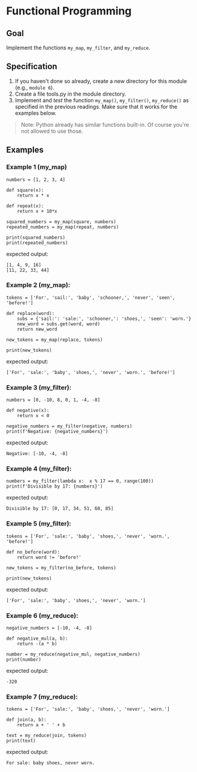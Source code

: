# Functional Programming

## Goal

Implement the functions `my_map`, `my_filter`, and `my_reduce`.

## Specification


1. If you haven't done so already, create a new directory for this module (e.g., `module 6`).
2. Create a file tools.py in the module directory.
3. Implement and *test* the function `my_map()`, `my_filter()`, `my_reduce()` as specified in the previous readings. Make sure that it works for the examples below.

> Note: Python already has similar functions built-in. Of course you're not allowed to use those.

## Examples

### Example 1 (my_map)

```
numbers = [1, 2, 3, 4]

def square(x):
	return x * x

def repeat(x):
	return x + 10*x

squared_numbers = my_map(square, numbers)
repeated_numbers = my_map(repeat, numbers)

print(squared_numbers)
print(repeated_numbers)
```

expected output:

```
[1, 4, 9, 16]
[11, 22, 33, 44]
```

### Example 2 (my_map):

```
tokens = ['For', 'sail:', 'baby', 'schooner,', 'never', 'seen', 'before!']

def replace(word):
    subs = {'sail:': 'sale:', 'schooner,': 'shoes,', 'seen': 'worn.'}
    new_word = subs.get(word, word)
    return new_word

new_tokens = my_map(replace, tokens)

print(new_tokens)
```

expected output:

```
['For', 'sale:', 'baby', 'shoes,', 'never', 'worn.', 'before!']
```

### Example 3 (my_filter):

```
numbers = [0, -10, 8, 0, 1, -4, -8]

def negative(x):
    return x < 0

negative_numbers = my_filter(negative, numbers)
print(f'Negative: {negative_numbers}')
```

expected output:

```
Negative: [-10, -4, -8]
```

### Example 4 (my_filter):

```
numbers = my_filter(lambda x:  x % 17 == 0, range(100))
print(f'Divisible by 17: {numbers}')
```

expected output:

```
Divisible by 17: [0, 17, 34, 51, 68, 85]
```

### Example 5 (my_filter):

```
tokens = ['For', 'sale:', 'baby', 'shoes,', 'never', 'worn.', 'before!']

def no_before(word):
    return word != 'before!'

new_tokens = my_filter(no_before, tokens)

print(new_tokens)
```

expected output:

```
['For', 'sale:', 'baby', 'shoes,', 'never', 'worn.']
```

### Example 6 (my_reduce):

```
negative_numbers = [-10, -4, -8]

def negative_mul(a, b):
    return -(a * b)

number = my_reduce(negative_mul, negative_numbers)
print(number)
```

expected output:

```
-320
```

### Example 7 (my_reduce):

```
tokens = ['For', 'sale:', 'baby', 'shoes,', 'never', 'worn.']

def join(a, b):
    return a + ' ' + b

text = my_reduce(join, tokens)
print(text)
```

expected output:

```
For sale: baby shoes, never worn.
```
